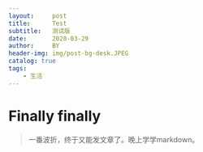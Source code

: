 ```yaml
---
layout:     post
title:      Test
subtitle:   测试版
date:       2020-03-29
author:     BY
header-img: img/post-bg-desk.JPEG
catalog: true
tags:
    - 生活
---
```

# Finally finally

> 一番波折，终于又能发文章了。晚上学学markdown。

